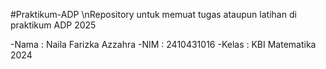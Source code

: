 #Praktikum-ADP
\nRepository untuk memuat tugas ataupun latihan di praktikum ADP 2025

-Nama : Naila Farizka Azzahra
-NIM : 2410431016
-Kelas : KBI Matematika 2024
